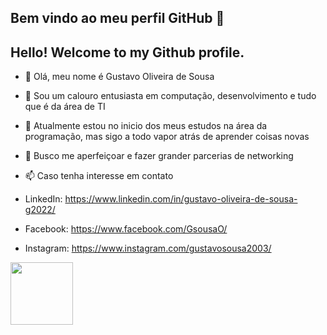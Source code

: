 ## Bem vindo ao meu perfil GitHub 👋
## Hello! Welcome to my Github profile.

- 👋 Olá, meu nome é Gustavo Oliveira de Sousa
- 👀 Sou um calouro entusiasta em computação, desenvolvimento e tudo que é da área de TI
- 🌱 Atualmente estou no inicio dos meus estudos na área da programação, mas sigo a todo vapor atrás de aprender coisas novas
- 💞️ Busco me aperfeiçoar e fazer grander parcerias de networking
- 📫 Caso tenha interesse em contato

-   LinkedIn: https://www.linkedin.com/in/gustavo-oliveira-de-sousa-g2022/
-   Facebook: https://www.facebook.com/GsousaO/
-   Instagram: https://www.instagram.com/gustavosousa2003/

<a href="https://www.linkedin.com/in/gustavo-oliveira-de-sousa-g2022/" target="_blank">
  <img src="https://cdn.jsdelivr.net/gh/devicons/devicon/icons/linkedin/linkedin-original-wordmark.svg" height= 100px />
</a>

<!---
GustavoOliveiraSousa/GustavoOliveiraSousa is a ✨ special ✨ repository because its `README.md` (this file) appears on your GitHub profile.
You can click the Preview link to take a look at your changes.
--->
